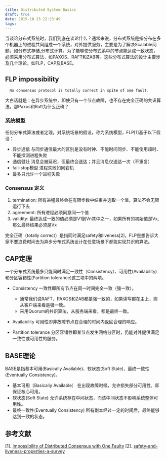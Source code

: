 ```yaml
---
title: Distributed System Basics
draft: true
date: 2019-10-13 22:23:49
tags:
---
```


  当谈论分布式系统时，我们到底在谈论什么？通常来说，分布式系统是指分布在多个机器上的进程共同组成一个系统，对外提供服务，主要是为了解决Scalable问题，如分布式存储,分布式计算。为了能够使分布式系中的节点能达成一致状态，必须采用分布式算法，如PAXOS、RAFT和ZAB等。这些分布式算法的设计主要涉及几个理论，如FLP，CAP及BASE。

## FLP impossibility
```
  No consensus protocol is totally correct in spite of one fault.
```
大白话就是：在异步系统中，即使只有一个节点故障，也不存在完全正确的共识算法。那Paxos和Raft为什么正确？

### 系统模型
任何分布式算法或者定理，对系统场景的假设，称为系统模型，FLP[1]基于以下假设：

* 异步通信 与同步通信最大的区别是没有时钟、不能时间同步、不能使用超时、不能探测进程失败
* 通信健壮  消息会被延迟，但最终会送达；并且消息仅送达一次（不重复）
* fail-stop模型 进程失败如同宕机
* 最多只允许一个进程失败

### Consensus 定义

1. termination: 所有进程最终会在有限步数中结束并选取一个值，算法不会无限运行下去
2. agreement: 所有进程必须同意同一个值
3. validity: 最终达成一致的值必须是V1到Vn其中之一，如果所有的初始值是Vx,那么最终结果必须是Vx

完全正确（totally correct）是指同时满足safety和liveness[2]。FLP是想告诉大家不要浪费时间去为异步分布式系统设计在任意场景下都能实现共识的算法。


## CAP定理

一个分布式系统最多只能同时满足一致性（Consistency）、可用性(Availability)和分区容错性(Partition tolerance)这三项中的两项。

* Consistency 一致性即所有节点在同一时间完全一致（强一致）。
  - 通常我们说RAFT、PAXOS和ZAB都是强一致的，如果读写都在主上，则从客户端来看是强一致。
  - 采用Quorum的共识算法，从服务端来看，都是最终一致。

* Availability 可用性即非故障节点在合理的时间内返回合理的响应。
* Partition tolerance 分区容错性即某节点发生网络分区时，仍能对外提供满足一致性或可用性的服务。

## BASE理论

BASE是指基本可用(Basically Available)、软状态(Soft State)、最终一致性(Eventually Consistency)。

* 基本可用（Basically Available）
  在出现故障时候，允许损失部分可用性，即保证核心可用。
* 软状态(Soft State)
  允许系统存在中间状态，而该中间状态不影响系统整体可用性。
* 最终一致性(Eventually Consistency)
  所有副本经过一定的时间后，最终能够达到一致的状态。

## 参考文献

[1]. [Impossibility of Distributed Consensus with One Faulty](http://citeseerx.ist.psu.edu/viewdoc/download;jsessionid=D48A23891CFFED4A69D7B546041F97EC?doi=10.1.1.43.8770&rep=rep1&type=pdf)
[2]. [safety-and-liveness-properties-a-survey](https://lrita.github.io/images/posts/distribution/safety-and-liveness-properties-a-survey.pdf)                                     
